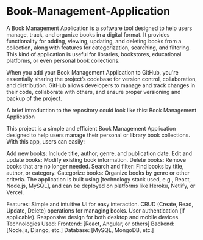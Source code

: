 # Book-Management-Application
A Book Management Application is a software tool designed to help users manage, track, and organize books in a digital format. It provides functionality for adding, viewing, updating, and deleting books from a collection, along with features for categorization, searching, and filtering. This kind of application is useful for libraries, bookstores, educational platforms, or even personal book collections.

When you add your Book Management Application to GitHub, you're essentially sharing the project’s codebase for version control, collaboration, and distribution. GitHub allows developers to manage and track changes in their code, collaborate with others, and ensure proper versioning and backup of the project.

A brief introduction to the repository could look like this:
Book Management Application

This project is a simple and efficient Book Management Application designed to help users manage their personal or library book collections. With this app, users can easily:

Add new books: Include title, author, genre, and publication date.
Edit and update books: Modify existing book information.
Delete books: Remove books that are no longer needed.
Search and filter: Find books by title, author, or category.
Categorize books: Organize books by genre or other criteria.
The application is built using [technology stack used, e.g., React, Node.js, MySQL], and can be deployed on platforms like Heroku, Netlify, or Vercel.

Features:
Simple and intuitive UI for easy interaction.
CRUD (Create, Read, Update, Delete) operations for managing books.
User authentication (if applicable).
Responsive design for both desktop and mobile devices.
Technologies Used:
Frontend: [React, Angular, or others]
Backend: [Node.js, Django, etc.]
Database: [MySQL, MongoDB, etc.]

